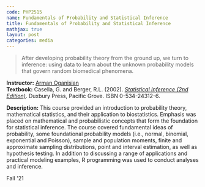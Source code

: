```yaml
---
code: PHP2515 
name: Fundamentals of Probability and Statistical Inference
title: Fundamentals of Probability and Statistical Inference
mathjax: true
layout: post
categories: media
---
```


> After developing probability theory from the ground up, we turn to inference: using data to learn about the unknown probability models that govern random biomedical phenomena.

**Instructor:** [Arman Oganisian](https://vivo.brown.edu/display/aoganisi) <br>
**Textbook:** Casella, G. and Berger, R.L. (2002). [*Statistical Inference (2nd Edition)*](https://mybiostats.files.wordpress.com/2015/03/casella-berger.pdf). Duxbury Press, Pacific Grove. ISBN 0-534-24312-6.

**Description:** This course provided an introduction to probability theory, mathematical statistics, and their application to biostatistics. Emphasis was placed on mathematical and probabilistic concepts that form the foundation for statistical inference. The course covered fundamental ideas of probability, some foundational probability models (i.e., normal, binomial, exponential and Poisson), sample and population moments, finite and approximate sampling distributions, point and interval estimation, as well as hypothesis testing. In addition to discussing a range of applications and practical modeling examples, R programming was used to conduct analyses and inference.

Fall '21
